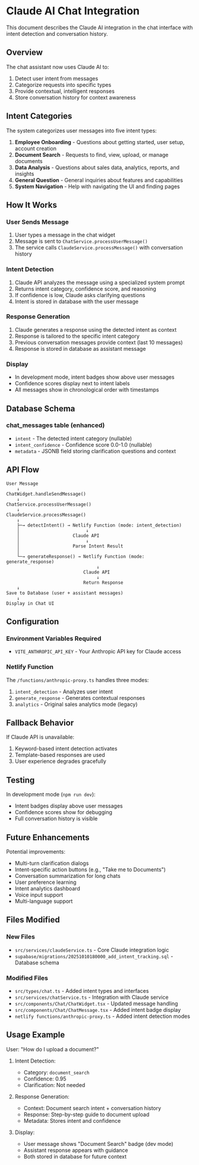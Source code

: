 # Claude AI Chat Integration

This document describes the Claude AI integration in the chat interface with intent detection and conversation history.

## Overview

The chat assistant now uses Claude AI to:
1. Detect user intent from messages
2. Categorize requests into specific types
3. Provide contextual, intelligent responses
4. Store conversation history for context awareness

## Intent Categories

The system categorizes user messages into five intent types:

1. **Employee Onboarding** - Questions about getting started, user setup, account creation
2. **Document Search** - Requests to find, view, upload, or manage documents
3. **Data Analysis** - Questions about sales data, analytics, reports, and insights
4. **General Question** - General inquiries about features and capabilities
5. **System Navigation** - Help with navigating the UI and finding pages

## How It Works

### User Sends Message
1. User types a message in the chat widget
2. Message is sent to `ChatService.processUserMessage()`
3. The service calls `ClaudeService.processMessage()` with conversation history

### Intent Detection
1. Claude API analyzes the message using a specialized system prompt
2. Returns intent category, confidence score, and reasoning
3. If confidence is low, Claude asks clarifying questions
4. Intent is stored in database with the user message

### Response Generation
1. Claude generates a response using the detected intent as context
2. Response is tailored to the specific intent category
3. Previous conversation messages provide context (last 10 messages)
4. Response is stored in database as assistant message

### Display
- In development mode, intent badges show above user messages
- Confidence scores display next to intent labels
- All messages show in chronological order with timestamps

## Database Schema

### chat_messages table (enhanced)
- `intent` - The detected intent category (nullable)
- `intent_confidence` - Confidence score 0.0-1.0 (nullable)
- `metadata` - JSONB field storing clarification questions and context

## API Flow

```
User Message
    ↓
ChatWidget.handleSendMessage()
    ↓
ChatService.processUserMessage()
    ↓
ClaudeService.processMessage()
    ↓
    ├─→ detectIntent() → Netlify Function (mode: intent_detection)
    │                         ↓
    │                    Claude API
    │                         ↓
    │                    Parse Intent Result
    │
    └─→ generateResponse() → Netlify Function (mode: generate_response)
                                  ↓
                             Claude API
                                  ↓
                             Return Response
    ↓
Save to Database (user + assistant messages)
    ↓
Display in Chat UI
```

## Configuration

### Environment Variables Required
- `VITE_ANTHROPIC_API_KEY` - Your Anthropic API key for Claude access

### Netlify Function
The `/functions/anthropic-proxy.ts` handles three modes:
1. `intent_detection` - Analyzes user intent
2. `generate_response` - Generates contextual responses
3. `analytics` - Original sales analytics mode (legacy)

## Fallback Behavior

If Claude API is unavailable:
1. Keyword-based intent detection activates
2. Template-based responses are used
3. User experience degrades gracefully

## Testing

In development mode (`npm run dev`):
- Intent badges display above user messages
- Confidence scores show for debugging
- Full conversation history is visible

## Future Enhancements

Potential improvements:
- Multi-turn clarification dialogs
- Intent-specific action buttons (e.g., "Take me to Documents")
- Conversation summarization for long chats
- User preference learning
- Intent analytics dashboard
- Voice input support
- Multi-language support

## Files Modified

### New Files
- `src/services/claudeService.ts` - Core Claude integration logic
- `supabase/migrations/20251010180000_add_intent_tracking.sql` - Database schema

### Modified Files
- `src/types/chat.ts` - Added intent types and interfaces
- `src/services/chatService.ts` - Integration with Claude service
- `src/components/Chat/ChatWidget.tsx` - Updated message handling
- `src/components/Chat/ChatMessage.tsx` - Added intent badge display
- `netlify functions/anthropic-proxy.ts` - Added intent detection modes

## Usage Example

User: "How do I upload a document?"

1. Intent Detection:
   - Category: `document_search`
   - Confidence: 0.95
   - Clarification: Not needed

2. Response Generation:
   - Context: Document search intent + conversation history
   - Response: Step-by-step guide to document upload
   - Metadata: Stores intent and confidence

3. Display:
   - User message shows "Document Search" badge (dev mode)
   - Assistant response appears with guidance
   - Both stored in database for future context
